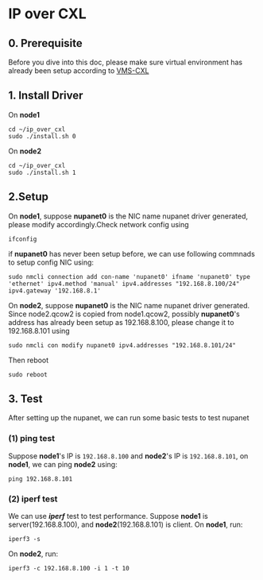 # IP over CXL


## 0. Prerequisite

 Before you dive into this doc, please make sure virtual environment has already been setup according to  [VMS-CXL](../../vms/cxl/README.md)

## 1. Install Driver

On **node1**

```
cd ~/ip_over_cxl
sudo ./install.sh 0
```

On **node2**
```
cd ~/ip_over_cxl
sudo ./install.sh 1
```


## 2.Setup
On **node1**, suppose **nupanet0** is the NIC name nupanet driver generated, please modify accordingly.Check network config using

```
ifconfig
```

if **nupanet0** has never been setup before, we can use following commnads to setup
config NIC using:
```
sudo nmcli connection add con-name 'nupanet0' ifname 'nupanet0' type 'ethernet' ipv4.method 'manual' ipv4.addresses "192.168.8.100/24" ipv4.gateway '192.168.8.1'
```

On **node2**, suppose **nupanet0** is the NIC name nupanet driver generated. Since node2.qcow2 is copied from node1.qcow2, possibly **nupanet0**'s address has already been setup as 192.168.8.100, please change it to 192.168.8.101 using
```
sudo nmcli con modify nupanet0 ipv4.addresses "192.168.8.101/24"
```
Then reboot
```
sudo reboot
```
## 3. Test

After setting up the nupanet, we can run some basic tests to test nupanet 
### (1) ping test
Suppose **node1**'s IP is ```192.168.8.100``` and **node2**'s IP is ```192.168.8.101```, on **node1**, we can ping **node2** using:

``` 
ping 192.168.8.101
``` 

### (2) iperf test
We can use ***iperf*** test to test performance. Suppose **node1** is server(192.168.8.100), and **node2**(192.168.8.101) is client.
On **node1**, run:

``` 
iperf3 -s
```

On **node2**, run:

``` 
iperf3 -c 192.168.8.100 -i 1 -t 10
```